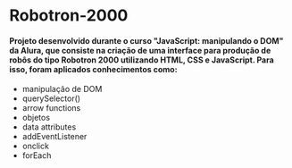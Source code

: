 # Robotron-2000

<h4>Projeto desenvolvido durante o curso "JavaScript: manipulando o DOM" da Alura, que consiste na criação de uma interface para produção de robôs do tipo Robotron 2000 utilizando HTML, CSS e JavaScript. Para isso, foram aplicados conhecimentos como:</h4>

<ul>
  <li>manipulação de DOM</li>
  <li>querySelector()</li>
  <li>arrow functions</li>
  <li>objetos</li>
  <li>data attributes</li>
  <li>addEventListener</li>
  <li>onclick</li>
 <li>forEach</li>
</ul>
